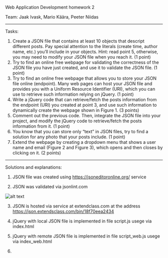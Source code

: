 Web Application Development homework 2

Team: Jaak Ivask, Mario Käära, Peeter Niidas

-------------------------------------------------------------
Tasks:

1. Create a JSON file that contains at least 10 objects that descript different posts. Pay special attention to the literals (create time, author name, etc.) you’ll include in your objects. Hint: read point 5, otherwise, you may need to modify your JSON file when you reach it. (1 point)
2. Try to find an online free webpage for validating the correctness of the JSON file you have just created, and use it to validate the JSON file. (1 point)
3. Try to find an online free webpage that allows you to store your JSON file online (endpoint). Many web pages can host your JSON file and provides you with a Uniform Resource Identifier (URI), which you can use to retrieve such information relying on jQuery. (1 point)
4. Write a jQuery code that can retrieve/fetch the posts information from the endpoint (URI) you created at point 3, and use such information to dynamically create the webpage shown in Figure 1. (3 points)
5. Comment out the previous code. Then, integrate the JSON file into your project, and modify the jQuery code to retrieve/fetch the posts information from it. (1 point)
6. You know that you can store only “text” in JSON files, try to find a solution for any photo that your posts include. (1 point)
7. Extend the webpage by creating a dropdown menu that shows a user name and email (Figure 2 and Figure 3), which opens and then closes by clicking on it. (2 points)
-------------------------------------------------------------


Solutions and explanations:

1. JSON file was created using https://jsoneditoronline.org/ service

2. JSON was validated via jsonlint.com

![alt text](https://github.com/jaak69/WAD_HW02/blob/dc602318407a1a8ee8c29971a7063b4ffbadb2d3/resource/images/validation.png "Screenshot of the validation result")

3. JSON is hosted via service at extendclass.com at the address https://json.extendsclass.com/bin/18f70eea2434

4. jQuery with local JSON file is implemented in file script.js usege via index.html

5. jQuery with remote JSON file is implemented in file script_web.js usege via index_web.html

6. 